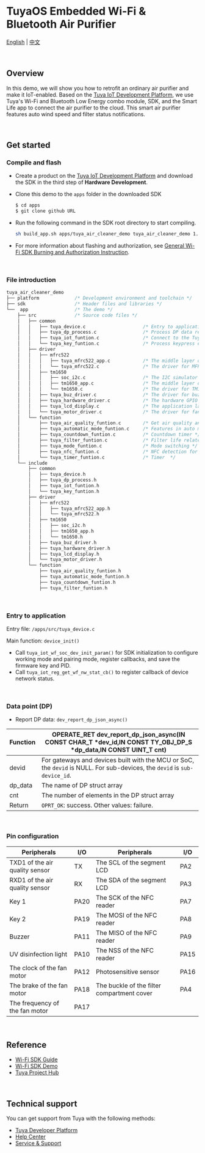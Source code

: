 # TuyaOS Embedded Wi-Fi & Bluetooth Air Purifier

[English](./README.md) | [中文](./README_zh.md)

<br>

## Overview

In this demo, we will show you how to retrofit an ordinary air purifier and make it IoT-enabled. Based on the [Tuya IoT Development Platform](https://iot.tuya.com/), we use Tuya's Wi-Fi and Bluetooth Low Energy combo module, SDK, and the Smart Life app to connect the air purifier to the cloud. This smart air purifier features auto wind speed and filter status notifications.

<br>

## Get started

### Compile and flash

- Create a product on the [Tuya IoT Development Platform](https://iot.tuya.com/) and download the SDK in the third step of **Hardware Development**.

- Clone this demo to the `apps` folder in the downloaded SDK

   ```bash
   $ cd apps
  $ git clone github URL
   ```

- Run the following command in the SDK root directory to start compiling.

   ```bash
   sh build_app.sh apps/tuya_air_cleaner_demo tuya_air_cleaner_demo 1.0.0
   ```

- For more information about flashing and authorization, see [General Wi-Fi SDK Burning and Authorization Instruction](https://developer.tuya.com/en/docs/iot/tuya-common-wifi-sdk-burning-and-authorization?id=K9ip0gbawnkn7).

<br>

### File introduction

```c
tuya_air_cleaner_demo
├── platform             /* Development environment and toolchain */
├── sdk                  /* Header files and libraries */
└──  app                 /* The demo */
    ├── src              /* Source code files */
    │   ├── common
    │   │   ├── tuya_device.c                     /* Entry to application layer */
    │   │   ├── tuya_dp_process.c                 /* Process DP data reporting and receiving  */
    │   │   ├── tuya_iot_funtion.c                /* Connect to the Tuya IoT cloud */
    │   │   └── tuya_key_funtion.c                /* Process keypress events */
    │   ├── driver
    │   │   ├── mfrc522
    │   │   │   ├── tuya_mfrc522_app.c            /* The middle layer driver for MFRC522 NFC chip */
    │   │   │   └── tuya_mfrc522.c                /* The driver for MFRC522 NFC chip */
    │   │   ├── tm1650
    │   │   │   ├── soc_i2c.c                     /* The I2C simulator driver */
    │   │   │   ├── tm1650_app.c                  /* The middle layer driver for TM1650 segment LED display */
    │   │   │   └── tm1650.c                      /* The driver for TM1650 segment LED display */
    │   │   ├── tuya_buz_driver.c                 /* The driver for buzzer */
    │   │   ├── tuya_hardware_driver.c            /* The hardware GPIO driver */
    │   │   ├── tuya_lcd_display.c                /* The application layer driver for LED display */
    │   │   └── tuya_motor_driver.c               /* The driver for fan motor */
    │   └── function
    │       ├── tuya_air_quality_funtion.c        /* Get air quality and feed it to the display */
    │       ├── tuya_automatic_mode_funtion.c     /* Features in auto mode */
    │       ├── tuya_countdown_funtion.c          /* Countdown timer */
    │       ├── tuya_filter_funtion.c             /* Filter life related*/
    │       ├── tuya_mode_funtion.c               /* Mode switching */
    │       ├── tuya_nfc_funtion.c                /* NFC detection for filter*/
    │       └── tuya_timer_funtion.c              /* Timer  */
    └── include
        ├── common
        │   ├── tuya_device.h
        │   ├── tuya_dp_process.h
        │   ├── tuya_iot_funtion.h
        │   └── tuya_key_funtion.h
        ├── driver
        │   ├── mfrc522
        │   │   ├── tuya_mfrc522_app.h
        │   │   └── tuya_mfrc522.h
        │   ├── tm1650
        │   │   ├── soc_i2c.h
        │   │   ├── tm1650_app.h
        │   │   └── tm1650.h
        │   ├── tuya_buz_driver.h
        │   ├── tuya_hardware_driver.h
        │   ├── tuya_lcd_display.h
        │   └── tuya_motor_driver.h
        └── function
            ├── tuya_air_quality_funtion.h
            ├── tuya_automatic_mode_funtion.h
            ├── tuya_countdown_funtion.h
            ├── tuya_filter_funtion.h

```

<br>

### Entry to application

Entry file: `/apps/src/tuya_device.c`

Main function: `device_init()`

+ Call `tuya_iot_wf_soc_dev_init_param()` for SDK initialization to configure working mode and pairing mode, register callbacks, and save the firmware key and PID.
+ Call `tuya_iot_reg_get_wf_nw_stat_cb()` to register callback of device network status.

<br>

### Data point (DP)

- Report DP data: `dev_report_dp_json_async()`

| Function | OPERATE_RET dev_report_dp_json_async(IN CONST CHAR_T *dev_id,IN CONST TY_OBJ_DP_S *dp_data,IN CONST UINT_T cnt) |
| ------- | ------------------------------------------------------------ |
| devid | For gateways and devices built with the MCU or SoC, the `devid` is NULL. For sub-devices, the `devid` is `sub-device_id`. |
| dp_data | The name of DP struct array |
| cnt | The number of elements in the DP struct array |
| Return | `OPRT_OK`: success. Other values: failure. |

<br>

### Pin configuration

| Peripherals | I/O | Peripherals | I/O |
| ------------------ | ---- | ------------- | ---- |
| TXD1 of the air quality sensor | TX | The SCL of the segment LCD | PA2 |
| RXD1 of the air quality sensor | RX | The SDA of the segment LCD | PA3 |
| Key 1 | PA20 | The SCK of the NFC reader | PA7 |
| Key 2 | PA19 | The MOSI of the NFC reader | PA8 |
| Buzzer | PA11 | The MISO of the NFC reader | PA9 |
| UV disinfection light | PA10 | The NSS of the NFC reader | PA15 |
| The clock of the fan motor | PA12 | Photosensitive sensor | PA16 |
| The brake of the fan motor | PA18 | The buckle of the filter compartment cover | PA4 |
| The frequency of the fan motor | PA17 |               |      |

<br>

## Reference

- [Wi-Fi SDK Guide](https://developer.tuya.com/en/docs/iot/tuya-common-wifi-sdk?id=K9glcmvw4u9ml)
- [Wi-Fi SDK Demo](https://developer.tuya.com/en/docs/iot/tuya-wifi-sdk-demo-instructions?id=K9oce5ayw5xem)
- [Tuya Project Hub](https://developer.tuya.com/demo)

<br>


## Technical support

You can get support from Tuya with the following methods:

+ [Tuya Developer Platform](https://developer.tuya.com/en/)
+ [Help Center](https://support.tuya.com/en/help)
+ [Service & Support](https://service.console.tuya.com)

<br>
